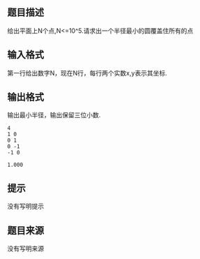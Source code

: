 


## 题目描述
给出平面上N个点,N<=10^5.请求出一个半径最小的圆覆盖住所有的点
## 输入格式
第一行给出数字N，现在N行，每行两个实数x,y表示其坐标.
## 输出格式
输出最小半径，输出保留三位小数.

```input1
4
1 0
0 1
0 -1
-1 0

```
```output1
1.000
```

## 提示
没有写明提示
## 题目来源
没有写明来源



